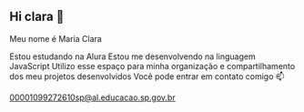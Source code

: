 ## Hi clara 👋

Meu nome é Maria Clara

Estou estudando na Alura
Estou me desenvolvendo na linguagem JavaScript
Utilizo esse espaço para minha organização e compartilhamento dos meu projetos desenvolvidos
Você pode entrar em contato comigo 📫

00001099272610sp@al.educacao.sp.gov.br


